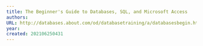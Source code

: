 ```yaml
---
title: The Beginner's Guide to Databases, SQL, and Microsoft Access
authors: 
URL: http://databases.about.com/od/databasetraining/a/databasesbegin.htm
year: 
created: 202106250431
---
```


